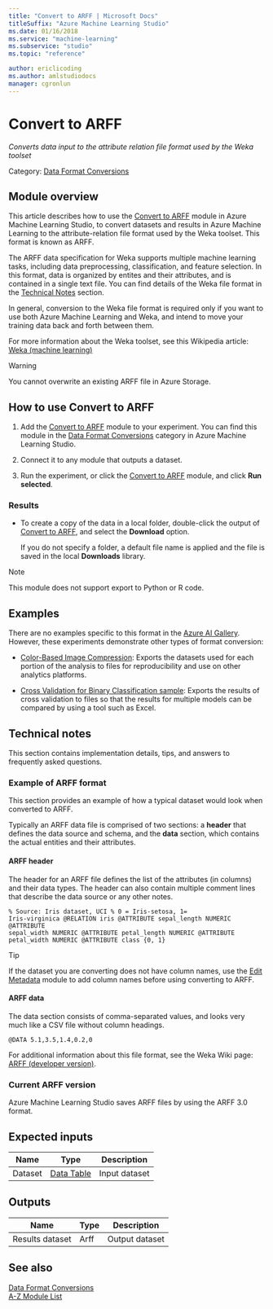 ```yaml
---
title: "Convert to ARFF | Microsoft Docs"
titleSuffix: "Azure Machine Learning Studio"
ms.date: 01/16/2018
ms.service: "machine-learning"
ms.subservice: "studio"
ms.topic: "reference"

author: ericlicoding
ms.author: amlstudiodocs
manager: cgronlun
---
```

# Convert to ARFF

*Converts data input to the attribute relation file format used by the Weka toolset*  
  
Category: [Data Format Conversions](data-format-conversions.md)  
  
## Module overview  

This article describes how to use the [Convert to ARFF](convert-to-arff.md) module in Azure Machine Learning Studio, to convert datasets and results in Azure Machine Learning to the attribute-relation file format used by the Weka toolset. This format is known as ARFF.

The ARFF data specification for Weka supports multiple machine learning tasks, including data preprocessing, classification, and feature selection. In this format, data is organized by entites and their attributes, and is contained in a single text file. You can find details of the Weka file format in the [Technical Notes](#bkmk_Notes) section.

In general, conversion to the Weka file format is required only if you want to use both Azure Machine Learning and Weka, and intend to move your training data back and forth between them. 

For more information about the Weka toolset, see this Wikipedia article: [Weka (machine learning)](https://wikipedia.org/wiki/Weka_(machine_learning))

> [!WARNING]
> You cannot overwrite an existing ARFF file in Azure Storage.  

## How to use Convert to ARFF

1.  Add the [Convert to ARFF](convert-to-arff.md) module to your experiment. You can find this module in the [Data Format Conversions](data-format-conversions.md) category in Azure Machine Learning Studio. 

2. Connect it to any module that outputs a dataset.   
  
3.  Run the experiment, or click the [Convert to ARFF](convert-to-arff.md) module, and click **Run selected**.  
  
### Results

+ To create a copy of the data in a local folder, double-click the output of [Convert to ARFF](convert-to-arff.md), and select the **Download** option. 

    If you do not specify a folder, a default file name is applied and the file is saved in the local **Downloads** library. 
    
> [!NOTE]
> This module does not support export to Python or R code.
 
## Examples

There are no examples specific to this format in the [Azure AI Gallery](https://gallery.cortanaintelligence.com/). However, these experiments  demonstrate other types of format conversion:
  
- [Color-Based Image Compression](http://go.microsoft.com/fwlink/?LinkId=525272): Exports the datasets used for each portion of the analysis to files for reproducibility and use on other analytics platforms.  
  
- [Cross Validation for Binary Classification sample](http://go.microsoft.com/fwlink/?LinkId=525734): Exports the results of cross validation to files so that the results for multiple models can be compared by using a tool such as Excel.  
  
## <a name="bkmk_Notes"></a> Technical notes  

This section contains implementation details, tips, and answers to frequently asked questions.

### Example of ARFF format

This section provides an example of how a typical dataset would look when converted to ARFF.

Typically an ARFF data file is comprised of two sections: a **header** that defines the data source and schema, and the **data** section, which contains the actual entities and their attributes.  
  
#### ARFF header

The header for an ARFF file defines the list of the attributes (in columns) and their data types. The header can also contain multiple comment lines that describe the data source or any other notes.  
  
<code>% Source: Iris dataset, UCI   % 0 = Iris-setosa, 1= Iris-virginica   @RELATION iris   @ATTRIBUTE sepal_length  NUMERIC   @ATTRIBUTE sepal_width   NUMERIC   @ATTRIBUTE petal_length  NUMERIC   @ATTRIBUTE petal_width   NUMERIC   @ATTRIBUTE class        {0, 1}</code>
  
> [!TIP] 
> If the dataset you are converting does not have column names, use the [Edit Metadata](edit-metadata.md) module to add column names before using converting to ARFF.  
  
#### ARFF data

The data section consists of comma-separated values, and looks very much like a CSV file without column headings.  
  
<code>@DATA   5.1,3.5,1.4,0.2,0</code>  
  
For additional information about this file format, see the Weka Wiki page: [ARFF (developer version)](http://weka.wikispaces.com/ARFF+%28developer+version%29).  
  
### Current ARFF version

Azure Machine Learning Studio saves ARFF files by using the ARFF 3.0 format.  
  
## Expected inputs  

|Name|Type|Description|  
|----------|----------|-----------------|  
|Dataset|[Data Table](data-table.md)|Input dataset|  
  
## Outputs  

|Name|Type|Description|  
|----------|----------|-----------------|  
|Results dataset|Arff|Output dataset|  
  
## See also
  
 [Data Format Conversions](data-format-conversions.md)   
 [A-Z Module List](a-z-module-list.md)

